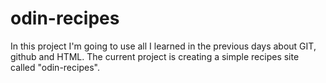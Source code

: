 # odin-recipes
In this project I'm going to use all I learned in the previous days about GIT, github and HTML. The current project is creating a simple recipes site called "odin-recipes". 
